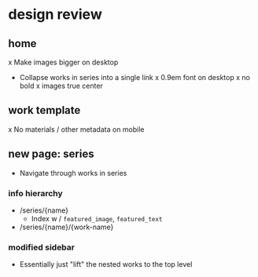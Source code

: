 # design review

## home

x Make images bigger on desktop
* Collapse works in series into a single link
x 0.9em font on desktop
x no bold
x images true center

## work template

x No materials / other metadata on mobile

## new page: series

* Navigate through works in series

### info hierarchy

* /series/{name}
    * Index w / `featured_image`, `featured_text`
* /series/{name}/{work-name}

### modified sidebar

* Essentially just "lift" the nested works to the top level
